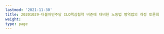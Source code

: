 ```yaml
---
lastmod: '2021-11-30'
title: 20201029-더불어민주당 ILO핵심협약 비준에 대비한 노동법 병역법의 개정 토론회
weight: 
type: page
---
```

